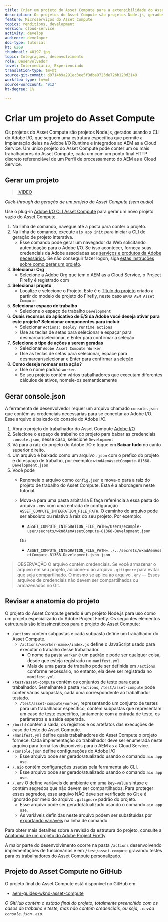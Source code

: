 ```yaml
---
title: Criar um projeto do Asset Compute para a extensibilidade do Asset Compute
description: Os projetos do Asset Compute são projetos Node.js, gerados usando a CLI do Adobe I/O, que seguem uma estrutura específica, permitindo que eles sejam implantados no Adobe I/O Runtime e integrados ao AEM as a Cloud Service.
feature: Microserviços do Asset Compute
topics: renditions, development
version: cloud-service
activity: develop
audience: developer
doc-type: tutorial
kt: 6269
thumbnail: 40197.jpg
topic: Integrações, desenvolvimento
role: Desenvolvedor
level: Intermediário, Experienciado
translation-type: tm+mt
source-git-commit: d9714b9a291ec3ee5f3dba9723de72bb120d2149
workflow-type: tm+mt
source-wordcount: '912'
ht-degree: 1%

---
```



# Criar um projeto do Asset Compute

Os projetos do Asset Compute são projetos Node.js, gerados usando a CLI do Adobe I/O, que seguem uma estrutura específica que permite a implantação deles na Adobe I/O Runtime e integrados ao AEM as a Cloud Service. Um único projeto do Asset Compute pode conter um ou mais trabalhadores do Asset Compute, cada um com um ponto final HTTP discreto referenciável de um Perfil de processamento do AEM as a Cloud Service.

## Gerar um projeto

>[!VIDEO](https://video.tv.adobe.com/v/40197/?quality=12&learn=on)

_Click-through da geração de um projeto do Asset Compute (sem áudio)_

Use o plug-in [Adobe I/O CLI Asset Compute](../set-up/development-environment.md#aio-cli) para gerar um novo projeto vazio do Asset Compute.

1. Na linha de comando, navegue até a pasta para conter o projeto.
1. Na linha de comando, execute `aio app init` para iniciar a CLI de geração de projeto interativa.
   + Esse comando pode gerar um navegador da Web solicitando autenticação para o Adobe I/O. Se isso acontecer, forneça suas credenciais da Adobe associadas aos [serviços e produtos da Adobe necessários](../set-up/accounts-and-services.md). Se não conseguir fazer logon, siga [estas instruções sobre como gerar um projeto](https://github.com/AdobeDocs/project-firefly/blob/master/getting_started/first_app.md#42-developer-is-not-logged-in-as-enterprise-organization-user).
1. __Selecionar Org__
   + Selecione a Adobe Org que tem o AEM as a Cloud Service, o Project Firefly é registrado com
1. __Selecionar projeto__
   + Localize e selecione o Projeto. Este é o [Título do projeto](../set-up/firefly.md) criado a partir do modelo de projeto do Firefly, neste caso `WKND AEM Asset Compute`
1. __Selecionar espaço de trabalho__
   + Selecione o espaço de trabalho `Development`
1. __Quais recursos do aplicativo de E/S da Adobe você deseja ativar para este projeto? Selecionar componentes para incluir__
   + Selecionar `Actions: Deploy runtime actions`
   + Use as teclas de setas para selecionar e espaçar para desmarcar/selecionar, e Enter para confirmar a seleção
1. __Selecione o tipo de ações a serem geradas__
   + Selecionar `Adobe Asset Compute Worker`
   + Use as teclas de setas para selecionar, espace para desmarcar/selecionar e Enter para confirmar a seleção
1. __Como deseja nomear esta ação?__
   + Use o nome padrão `worker`.
   + Se seu projeto contém vários trabalhadores que executam diferentes cálculos de ativos, nomeie-os semanticamente

## Gerar console.json

A ferramenta de desenvolvedor requer um arquivo chamado `console.json` que contém as credenciais necessárias para se conectar ao Adobe I/O. Esse arquivo é baixado do console do Adobe I/O.

1. Abra o projeto do trabalhador do Asset Compute [Adobe I/O](https://console.adobe.io)
1. Selecione o espaço de trabalho do projeto para baixar as credenciais `console.json`, nesse caso, selecione `Development`
1. Vá para a raiz do projeto do Adobe I/O e toque em __Baixar tudo__ no canto superior direito.
1. Um arquivo é baixado como um arquivo `.json` com o prefixo do projeto e do espaço de trabalho, por exemplo: `wkndAemAssetCompute-81368-Development.json`
1. Você pode
   + Renomeie o arquivo como `config.json` e mova-o para a raiz do projeto de trabalho do Asset Compute. Esta é a abordagem neste tutorial.
   + Mova-a para uma pasta arbitrária E faça referência a essa pasta do arquivo `.env` com uma entrada de configuração `ASSET_COMPUTE_INTEGRATION_FILE_PATH`. O caminho do arquivo pode ser absoluto ou relativo à raiz do seu projeto. Por exemplo:
      + `ASSET_COMPUTE_INTEGRATION_FILE_PATH=/Users/example-user/secrets/wkndAemAssetCompute-81368-Development.json`

      Ou
      + `ASSET_COMPUTE_INTEGRATION_FILE_PATH=../../secrets/wkndAemAssetCompute-81368-Development.json.json`


> OBSERVAÇÃO
> O arquivo contém credenciais. Se você armazenar o arquivo em seu projeto, adicione-o ao arquivo `.gitignore` para evitar que seja compartilhado. O mesmo se aplica ao arquivo `.env` — Esses arquivos de credenciais não devem ser compartilhados ou armazenados no Git.

## Revisar a anatomia do projeto

O projeto do Asset Compute gerado é um projeto Node.js para uso como um projeto especializado do Adobe Project Firefly. Os seguintes elementos estruturais são idiossincráticos para o projeto do Asset Compute:

+ `/actions` contém subpastas e cada subpasta define um trabalhador do Asset Compute.
   + `/actions/<worker-name>/index.js` define o JavaScript usado para executar o trabalho desse trabalhador.
      + O nome da pasta `worker` é um padrão e pode ser qualquer coisa, desde que esteja registrado no `manifest.yml`.
      + Mais de uma pasta de trabalho pode ser definida em `/actions` conforme necessário, no entanto, ela deve ser registrada no `manifest.yml`.
+ `/test/asset-compute` contém os conjuntos de teste para cada trabalhador. Semelhante à pasta `/actions`, `/test/asset-compute` pode conter várias subpastas, cada uma correspondente ao trabalhador testado.
   + `/test/asset-compute/worker`, representando um conjunto de testes para um trabalhador específico, contém subpastas que representam um caso de teste específico, juntamente com a entrada de teste, os parâmetros e a saída esperada.
+ `/build` contém a saída, os registros e os artefatos das execuções de caso de teste do Asset Compute.
+ `/manifest.yml` define quais trabalhadores do Asset Compute o projeto fornece. Cada implementação do trabalhador deve ser enumerada neste arquivo para torná-las disponíveis para o AEM as a Cloud Service.
+ `/console.json` define configurações do Adobe I/O
   + Esse arquivo pode ser gerado/atualizado usando o comando `aio app use`.
+ `/.aio` contém configurações usadas pela ferramenta aio CLI.
   + Esse arquivo pode ser gerado/atualizado usando o comando `aio app use`.
+ `/.env` O define variáveis de ambiente em uma  `key=value` sintaxe e contém segredos que não devem ser compartilhados. Para proteger esses segredos, esse arquivo NÃO deve ser verificado no Git e é ignorado por meio do arquivo `.gitignore` padrão do projeto.
   + Esse arquivo pode ser gerado/atualizado usando o comando `aio app use`.
   + As variáveis definidas neste arquivo podem ser substituídas por [exportando variáveis](../deploy/runtime.md) na linha de comando.

Para obter mais detalhes sobre a revisão da estrutura do projeto, consulte a [Anatomia de um projeto do Adobe Project Firefly](https://github.com/AdobeDocs/project-firefly/blob/master/getting_started/first_app.md#5-anatomy-of-a-project-firefly-application).

A maior parte do desenvolvimento ocorre na pasta `/actions` desenvolvendo implementações de funcionários e em `/test/asset-compute` gravando testes para os trabalhadores do Asset Compute personalizado.

## Projeto do Asset Compute no GitHub

O projeto final do Asset Compute está disponível no GitHub em:

+ [aem-guides-wknd-asset-compute](https://github.com/adobe/aem-guides-wknd-asset-compute)

_O GitHub contém o estado final do projeto, totalmente preenchido com os casos de trabalho e teste, mas não contém credenciais, ou seja,  `.env`ou  `console.json`   `.aio`._

